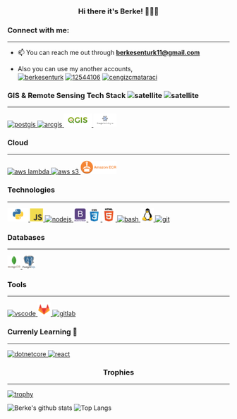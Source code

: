 
<h3 align="center">Hi there it's Berke! 👋👋👋</h3>
<p align="center">

<h3 align="left">Connect with me:</h3>
<p align="left">
<hr>

- 📫 You can reach me out through **berkesenturk11@gmail.com**

- Also you can use my another accounts, <br>
<a href="https://www.linkedin.com/in/berkesenturk/" target="blank"><img align="center" src="https://velanovascular.com/wp-content/uploads/2020/06/LinkedIn.png" 
alt="berkesenturk" height="30" width="30" /></a>
<a href="https://stackoverflow.com/users/14226524/berke-%c5%9eent%c3%bcrk" target="blank"><img align="center" src="https://upload.wikimedia.org/wikipedia/commons/thumb/e/ef/Stack_Overflow_icon.svg/768px-Stack_Overflow_icon.svg.png" alt="12544106" height="45" width="45" /></a>
<a href="https://www.instagram.com/yosoyberkee" target="blank"><img align="center" src="https://upload.wikimedia.org/wikipedia/commons/thumb/e/e7/Instagram_logo_2016.svg/1200px-Instagram_logo_2016.svg.png" alt="cengizcmataraci" height="30" width="30" /></a>

<h3 align="left">GIS & Remote Sensing Tech Stack <img src="https://emojipedia-us.s3.dualstack.us-west-1.amazonaws.com/thumbs/160/twitter/282/satellite_1f6f0-fe0f.png" alt="satellite" height="15"/> <img src="https://emojipedia-us.s3.dualstack.us-west-1.amazonaws.com/thumbs/160/microsoft/310/globe-showing-europe-africa_1f30d.png" alt="satellite" height="15"/> </h3>
<hr>
<p align="left"> 
<a href="https://postgis.net/"> <img src="https://wikiimg.tojsiabtv.com/wikipedia/en/6/60/PostGIS_logo.png" alt="postgis" height="30"> </a>
<a href="https://www.esri.com/en-us/arcgis/about-arcgis/overview"> <img src="https://upload.wikimedia.org/wikipedia/commons/thumb/d/df/ArcGIS_logo.png/640px-ArcGIS_logo.png" alt="arcgis" height="30"> </a>
<a href="https://qgis.org/en/site/"> <img src="./qgis.png" alt="qgis" height="30"> </a>
<a href="https://earthengine.google.com/"> <img src="./gee.png" alt="gee" height="30"> </a>
</p>

<h3 align="left">Cloud</h3>
<hr>
<p align="left"> 
<a href="https://aws.amazon.com/tr/lambda/"> <img src="https://brandslogos.com/wp-content/uploads/images/aws-lambda-logo.png" alt="aws lambda" height="30"/> </a> 
<a href="https://aws.amazon.com"> <img src="https://miro.medium.com/max/400/1*CIolkR8u5UuZp5aJRPVzBg.png" alt="aws s3" height="30"/> </a> 
<a href="https://aws.amazon.com"> <img src="./ecr.png" alt="aws ecr" height="30"/> </a> 
</p>

<h3 align="left">Technologies</h3>
<p align="left"> 
<hr>
<a href="https://www.python.org/" target="_blank"> <img src="./python.png" alt="python" height="30"/> </a> 
<a href="https://developer.mozilla.org/en-US/docs/Web/JavaScript" target="_blank"> <img src="https://raw.githubusercontent.com/devicons/devicon/master/icons/javascript/javascript-original.svg" alt="javascript" width="30" height="30"/> </a> 
<a href="https://nodejs.org/en/" target="_blank"> <img src="https://upload.wikimedia.org/wikipedia/commons/thumb/d/d9/Node.js_logo.svg/800px-Node.js_logo.svg.png" alt="nodejs" height="30"/> </a> 
<a href="https://getbootstrap.com" target="_blank"> <img src="https://raw.githubusercontent.com/devicons/devicon/master/icons/bootstrap/bootstrap-plain-wordmark.svg" alt="bootstrap" width="30" height="30"/> </a>
<a href="https://www.w3schools.com/css/" target="_blank"> <img src="https://raw.githubusercontent.com/devicons/devicon/master/icons/css3/css3-original-wordmark.svg" alt="css3" width="28" height="28"/> </a> 
<a href="https://www.w3.org/html/" target="_blank"> <img src="https://raw.githubusercontent.com/devicons/devicon/master/icons/html5/html5-original-wordmark.svg" alt="html5" width="30" height="30"/> </a> 
<a href="https://www.gnu.org/software/bash/" target="_blank"> <img src="https://www.vectorlogo.zone/logos/gnu_bash/gnu_bash-icon.svg" alt="bash" width="30" height="30"/> </a> 
<a href="https://www.linux.org/" target="_blank"> <img src="https://raw.githubusercontent.com/devicons/devicon/master/icons/linux/linux-original.svg" alt="linux" width="30" height="30"/> </a> 
<a href="https://git-scm.com/" target="_blank"> <img src="https://www.vectorlogo.zone/logos/git-scm/git-scm-icon.svg" alt="git" width="30" height="30"/> </a>

<h3 align="left">Databases</h3>
<hr>
<a href="https://www.mongodb.com/" target="_blank"> <img src="https://raw.githubusercontent.com/devicons/devicon/master/icons/mongodb/mongodb-original-wordmark.svg" alt="mongodb" width="30" height="30"/> </a>
<a href="https://www.postgresql.org" target="_blank"> <img src="https://raw.githubusercontent.com/devicons/devicon/master/icons/postgresql/postgresql-original-wordmark.svg" alt="postgresql" width="30" height="30"/> </a>

<h3 align="left">Tools</h3>
<p align="left"> 
<hr>
<a href="https://code.visualstudio.com/" target="_blank"> <img src="https://upload.wikimedia.org/wikipedia/commons/thumb/9/9a/Visual_Studio_Code_1.35_icon.svg/1024px-Visual_Studio_Code_1.35_icon.svg.png" alt="vscode" width="30" height="30"/> </a>
<a href="https://about.gitlab.com/" target="_blank"> <img src="./gitlab.png" alt="gitlab" height="30"/> </a>
<a href="https://docs.gitlab.com/ee/ci/" target="_blank"> <img src="https://encrypted-tbn0.gstatic.com/images?q=tbn:ANd9GcQXshSjnhnyH521WzXXIxZmlICPaWL_XrucQg&usqp=CAU" alt="gitlab" height="30"/> </a>


<h3 align="left">Currenly Learning 🌱</h3>
<hr>
<p align="left"> 
<a href="https://dotnet.microsoft.com/" target="_blank"> <img src="https://upload.wikimedia.org/wikipedia/commons/thumb/e/ee/.NET_Core_Logo.svg/1200px-.NET_Core_Logo.svg.png" alt="dotnetcore" width="30" height="30"/> </a>
<a href="https://reactjs.org/" target="_blank"> <img src="https://upload.wikimedia.org/wikipedia/commons/thumb/4/47/React.svg/1200px-React.svg.png" alt="react" width="33" height="30"/> </a>


<h3 align="center">Trophies</h3>
<hr>

[![trophy](https://github-profile-trophy.vercel.app/?username=berkesenturk)](https://github.com/ryo-ma/github-profile-trophy)

![Berke's github stats](https://github-readme-stats.vercel.app/api?username=berkesenturk&hide=contribs,prs&show_icons=true&hide_border=true&title_color=000)
![Top Langs](https://github-readme-stats.vercel.app/api/top-langs/?username=berkesenturk&layout=compact&hide_border=true)